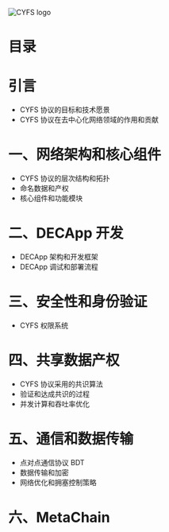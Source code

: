 ![CYFS logo](https://github.com/buckyos/CYFS/blob/main/doc/logos/CYFS_logo.png)

# 目录

# 引言

-   CYFS 协议的目标和技术愿景
-   CYFS 协议在去中心化网络领域的作用和贡献

# 一、网络架构和核心组件

-   CYFS 协议的层次结构和拓扑
-   命名数据和产权
-   核心组件和功能模块

# 二、DECApp 开发

-   DECApp 架构和开发框架
-   DECApp 调试和部署流程

# 三、安全性和身份验证

-   CYFS 权限系统

# 四、共享数据产权

-   CYFS 协议采用的共识算法
-   验证和达成共识的过程
-   并发计算和吞吐率优化

# 五、通信和数据传输

-   点对点通信协议 BDT
-   数据传输和加密
-   网络优化和拥塞控制策略

# 六、MetaChain

